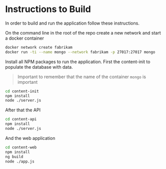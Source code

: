 # Instructions to Build

In order to build and run the application follow these instructions.

On the command line in the root of the repo create a new network and start a docker container

```bash
docker network create fabrikam
docker run -ti --name mongo --network fabrikam -p 27017:27017 mongo
```

Install all NPM packages to run the application. First the content-init to populate the database with data.

> Important to remember that the name of the container `mongo` is important

```bash
cd content-init
npm install
node ./server.js
```

After that the API

```bash
cd content-api
npm install
node ./server.js
```

And the web application

```bash
cd content-web
npm install
ng build
node ./app.js
```
